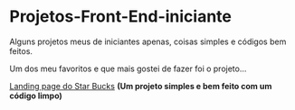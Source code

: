 # Projetos-Front-End-iniciante
Alguns projetos meus de iniciantes apenas, coisas simples e códigos bem feitos.

Um dos meu favoritos e que mais gostei de fazer foi o projeto...

<a href="https://vitorgomes-r.github.io/StarBucks/" target="_blank">Landing page do Star Bucks</a> **(Um projeto simples e bem feito com um código limpo)**